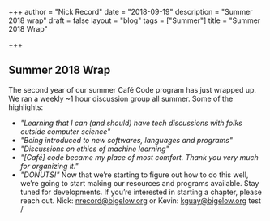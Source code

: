 +++ 
author = "Nick Record" 
date = "2018-09-19" 
description = "Summer 2018 wrap" 
draft = false 
layout = "blog" 
tags = ["Summer"] 
title = "Summer 2018 Wrap"

+++ 
## Summer 2018 Wrap

The second year of our summer Café Code program has just wrapped up. We ran a weekly ~1 hour discussion group all summer. Some of the highlights:
 - *"Learning that I can (and should) have tech discussions with folks outside computer science"*
 - *"Being introduced to new softwares, languages and programs"*
 - *"Discussions on ethics of machine learning"*
 - *"[Café] code became my place of most comfort. Thank you very much for organizing it."*
 - *"DONUTS!"*
Now that we’re starting to figure out how to do this well, we’re going to start making our resources and programs available. Stay tuned for developments. If you’re interested in starting a chapter, please reach out. Nick: nrecord@bigelow.org or Kevin: kguay@bigelow.org
test /
